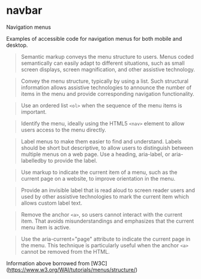 # navbar
Navigation menus 

Examples of accessible code for navigation menus for both mobile and desktop. 

>Semantic markup conveys the menu structure to users. Menus coded semantically can easily adapt to different situations, such as small screen displays, screen magnification, and other assistive technology.

>Convey the menu structure, typically by using a list. Such structural information allows assistive technologies to announce the number of items in the menu and provide corresponding navigation functionality.

>Use an ordered list `<ol>` when the sequence of the menu items is important. 
  
>Identify the menu, ideally using the HTML5 `<nav>` element to allow users access to the menu directly.

>Label menus to make them easier to find and understand. Labels should be short but descriptive, to allow users to distinguish between multiple menus on a web page. Use a heading, aria-label, or aria-labelledby to provide the label.

>Use markup to indicate the current item of a menu, such as the current page on a website, to improve orientation in the menu.

>Provide an invisible label that is read aloud to screen reader users and used by other assistive technologies to mark the current item which allows custom label text.

>Remove the anchor `<a>`, so users cannot interact with the current item. That avoids misunderstandings and emphasizes that the current menu item is active.

>Use the aria-current="page" attribute to indicate the current page in the menu. This technique is particularly useful when the anchor `<a>` cannot be removed from the HTML.

Information above borrowed from [W3C] (https://www.w3.org/WAI/tutorials/menus/structure/)
